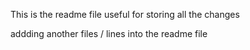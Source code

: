 This is the readme file useful for storing all the changes


addding another files / lines into the readme file
